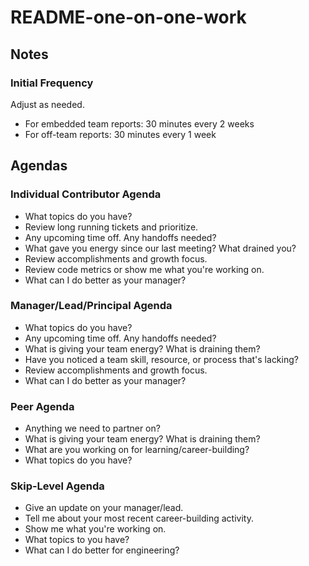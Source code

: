 # README-one-on-one-work

## Notes

### Initial Frequency

Adjust as needed.

* For embedded team reports: 30 minutes every 2 weeks
* For off-team reports: 30 minutes every 1 week

## Agendas

### Individual Contributor Agenda

* What topics do you have?
* Review long running tickets and prioritize.
* Any upcoming time off. Any handoffs needed?
* What gave you energy since our last meeting? What drained you?
* Review accomplishments and growth focus.
* Review code metrics or show me what you're working on.
* What can I do better as your manager?

### Manager/Lead/Principal Agenda

* What topics do you have?
* Any upcoming time off. Any handoffs needed?
* What is giving your team energy? What is draining them?
* Have you noticed a team skill, resource, or process that's lacking?
* Review accomplishments and growth focus.
* What can I do better as your manager?

### Peer Agenda

* Anything we need to partner on?
* What is giving your team energy? What is draining them?
* What are you working on for learning/career-building?
* What topics do you have?

### Skip-Level Agenda

* Give an update on your manager/lead.
* Tell me about your most recent career-building activity.
* Show me what you're working on.
* What topics to you have?
* What can I do better for engineering?

